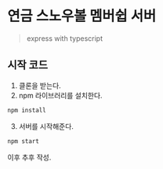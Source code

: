 # 연금 스노우볼 멤버쉽 서버 
> express with typescript 

## 시작 코드
1. 클론을 받는다.
2. npm 라이브러리를 설치한다.
```bash
npm install
```
3. 서버를 시작해준다.
```bash
npm start
```

이후 추후 작성.